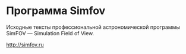# Программа Simfov #

Исходные тексты профессиональной астрономической программы SimFOV — Simulation Field of View.

http://simfov.ru